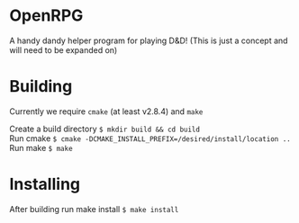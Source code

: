 # OpenRPG
A handy dandy helper program for playing D&amp;D! (This is just a concept and will need to be expanded on)

# Building
Currently we require `cmake` (at least v2.8.4) and `make`

Create a build directory `$ mkdir build && cd build`  
Run cmake `$ cmake -DCMAKE_INSTALL_PREFIX=/desired/install/location ..`  
Run make `$ make`

# Installing
After building run make install `$ make install`